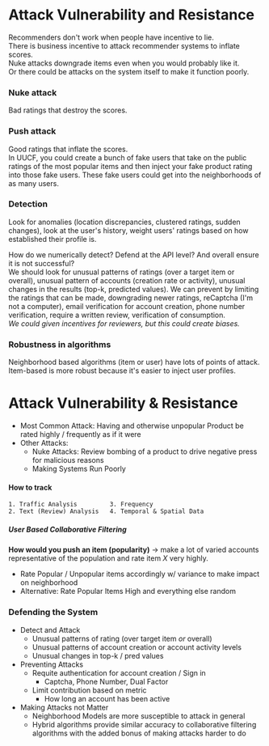 # Attack Vulnerability and Resistance
Recommenders don't work when people have incentive to lie.  
There is business incentive to attack recommender systems to inflate scores.  
Nuke attacks downgrade items even when you would probably like it.  
Or there could be attacks on the system itself to make it function poorly.  

### Nuke attack
Bad ratings that destroy the scores. 

### Push attack
Good ratings that inflate the scores.  
In UUCF, you could create a bunch of fake users that take on the public ratings of the most popular items and then inject your fake product rating into those fake users. These fake users could get into the neighborhoods of as many users. 

### Detection
Look for anomalies (location discrepancies, clustered ratings, sudden changes), look at the user's history, weight users' ratings based on how established their profile is.  

How do we numerically detect? Defend at the API level? And overall ensure it is not successful?  
We should look for unusual patterns of ratings (over a target item or overall), unusual pattern of accounts (creation rate or activity), unusual changes in the results (top-k, predicted values). We can prevent by limiting the ratings that can be made, downgrading newer ratings, reCaptcha (I'm not a computer), email verification for account creation, phone number verification, require a written review, verification of consumption.  
*We could given incentives for reviewers, but this could create biases.*  

### Robustness in algorithms
Neighborhood based algorithms (item or user) have lots of points of attack. Item-based is more robust because it's easier to inject user profiles. 

# Attack Vulnerability & Resistance
- Most Common Attack: Having and otherwise unpopular Product be rated highly / frequently as if it were
- Other Attacks:
	- Nuke Attacks: Review bombing of a product to drive negative press for malicious reasons
	- Making Systems Run Poorly

#### How to track
```
1. Traffic Analysis			3. Frequency
2. Text (Review) Analysis	4. Temporal & Spatial Data
```

##### User Based Collaborative Filtering
**How would you push an item (popularity)** -> make a lot of varied accounts representative of the population and rate item _X_ very highly.
+ Rate Popular / Unpopular items accordingly w/ variance to make impact on neighborhood
+ Alternative: Rate Popular Items High and everything else random

### Defending the System
+ Detect and Attack
	+ Unusual patterns of rating (over target item _or_ overall)
	+ Unusual patterns of account creation or account activity levels
	+ Unusual changes in top-k / pred values
+  Preventing Attacks
	+  Requite authentication for account creation / Sign in 
		+  Captcha, Phone Number, Dual Factor
	+  Limit contribution based on metric 
		+  How long an account has been active
+  Making Attacks not Matter
	+  Neighborhood Models are more susceptible to attack in general
	+  Hybrid algorithms provide similar accuracy to collaborative filtering algorithms with the added bonus of making attacks harder to do
